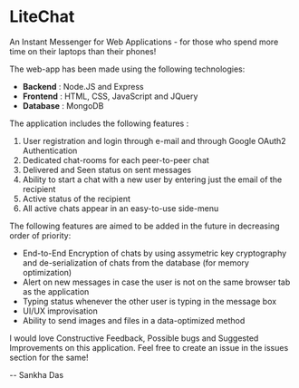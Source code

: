 # LiteChat
An Instant Messenger for Web Applications - for those who spend more time on their laptops than their phones!

The web-app has been made using the following technologies:
  - <b>Backend</b> : Node.JS and Express
  - <b>Frontend</b> : HTML, CSS, JavaScript and JQuery
  - <b>Database</b> : MongoDB
  
The application includes the following features :
  1. User registration and login through e-mail and through Google OAuth2 Authentication
  2. Dedicated chat-rooms for each peer-to-peer chat
  3. Delivered and Seen status on sent messages
  4. Ability to start a chat with a new user by entering just the email of the recipient
  5. Active status of the recipient
  6. All active chats appear in an easy-to-use side-menu
  
 The following features are aimed to be added in the future in decreasing order of priority:
  - End-to-End Encryption of chats by using assymetric key cryptography and de-serialization of chats from the database (for memory optimization)
  - Alert on new messages in case the user is not on the same browser tab as the application
  - Typing status whenever the other user is typing in the message box
  - UI/UX improvisation
  - Ability to send images and files in a data-optimized method
 

I would love Constructive Feedback, Possible bugs and Suggested Improvements on this application. Feel free to create an issue in the issues section for the same! 
  
  
 -- Sankha Das
  
  
